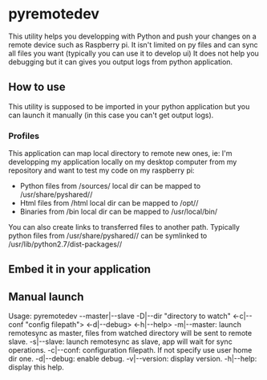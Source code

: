 # pyremotedev
This utility helps you developping with Python and push your changes on a remote device such as Raspberry pi.
It isn't limited on py files and can sync all files you want (typically you can use it to develop ui)
It does not help you debugging but it can gives you output logs from python application.

## How to use
This utility is supposed to be imported in your python application but you can launch it manually (in this case you can't get output logs).

### Profiles
This application can map local directory to remote new ones,
ie: I'm developping my application locally on my desktop computer from my repository and want to test my code on my raspberry pi:
*  Python files from <root>/sources/ local dir can be mapped to /usr/share/pyshared/<mypythonmodule>/
*  Html files from <root>/html local dir can be mapped to /opt/<mypythonapp>/
*  Binaries from <root>/bin local dir can be mapped to /usr/local/bin/

You can also create links to transferred files to another path. Typically python files from /usr/share/pyshared/<mypythonmodule>/ can be symlinked to /usr/lib/python2.7/dist-packages/<mypythonmodule>/

## Embed it in your application

## Manual launch
Usage: pyremotedev --master|--slave -D|--dir "directory to watch" <-c|--conf "config filepath"> <-d|--debug> <-h|--help>
 -m|--master: launch remotesync as master, files from watched directory will be sent to remote slave.
 -s|--slave: launch remotesync as slave, app will wait for sync operations.
 -c|--conf: configuration filepath. If not specify use user home dir one.
 -d|--debug: enable debug.
 -v|--version: display version.
 -h|--help: display this help.
